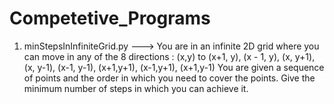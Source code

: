 # Competetive_Programs

1. minStepsInInfiniteGrid.py ---> You are in an infinite 2D grid where you can move in any of the 8 directions : (x,y) to (x+1, y), (x - 1, y), (x, y+1), (x, y-1), (x-1, y-1), (x+1,y+1), (x-1,y+1), (x+1,y-1) You are given a sequence of points and the order in which you need to cover the points. Give the minimum number of steps in which you can achieve it.

